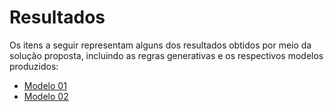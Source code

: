 # Resultados

Os itens a seguir representam alguns dos resultados obtidos por meio da solução proposta, incluindo as regras generativas e os respectivos modelos produzidos:

- [Modelo 01](Modelo_01)
- [Modelo 02](Modelo_02)

